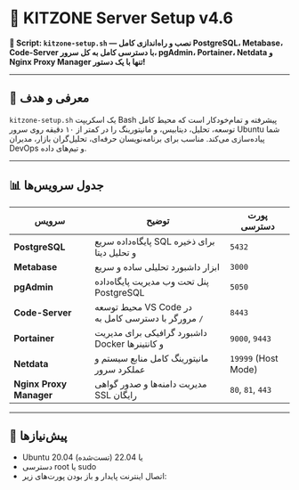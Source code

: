 # 🚀 KITZONE Server Setup v4.6

**🔧 Script: `kitzone-setup.sh` — نصب و راه‌اندازی کامل PostgreSQL، Metabase، Code-Server با دسترسی کامل به کل سرور، pgAdmin، Portainer، Netdata و Nginx Proxy Manager تنها با یک دستور!**

---

## 📌 معرفی و هدف

`kitzone-setup.sh` یک اسکریپت Bash پیشرفته و تمام‌خودکار است که محیط کامل توسعه، تحلیل، دیتابیس، و مانیتورینگ را در کمتر از ۱۰ دقیقه روی سرور Ubuntu شما پیاده‌سازی می‌کند. مناسب برای برنامه‌نویسان حرفه‌ای، تحلیل‌گران بازار، مدیران DevOps و تیم‌های داده.

---

## 📊 جدول سرویس‌ها

| سرویس                   | توضیح                                              | پورت دسترسی               |
|------------------------|-----------------------------------------------------|----------------------------|
| **PostgreSQL**         | پایگاه‌داده سریع SQL برای ذخیره و تحلیل دیتا       | `5432`                     |
| **Metabase**           | ابزار داشبورد تحلیلی ساده و سریع                    | `3000`                     |
| **pgAdmin**            | پنل تحت وب مدیریت پایگاه‌داده PostgreSQL            | `5050`                     |
| **Code-Server**        | محیط توسعه VS Code در مرورگر با دسترسی کامل به `/` | `8443`                     |
| **Portainer**          | داشبورد گرافیکی برای مدیریت Docker و کانتینرها     | `9000`, `9443`             |
| **Netdata**            | مانیتورینگ کامل منابع سیستم و عملکرد سرور          | `19999` (Host Mode)        |
| **Nginx Proxy Manager**| مدیریت دامنه‌ها و صدور گواهی SSL رایگان             | `80`, `81`, `443`          |

---

## 🧰 پیش‌نیازها

- Ubuntu 20.04 یا 22.04 (تست‌شده)
- دسترسی root یا sudo
- اتصال اینترنت پایدار و باز بودن پورت‌های زیر:

